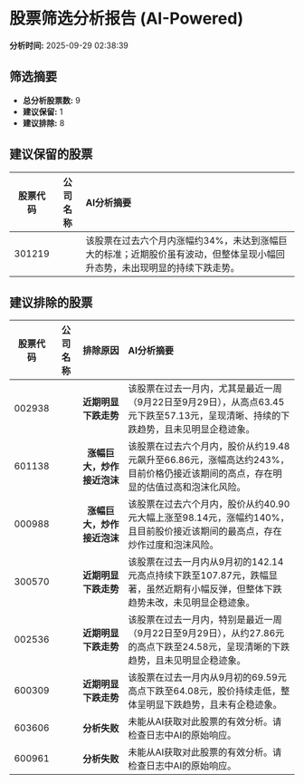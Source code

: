# 股票筛选分析报告 (AI-Powered)

**分析时间:** 2025-09-29 02:38:39

## 筛选摘要

- **总分析股票数:** 9
- **建议保留:** 1
- **建议排除:** 8

## 建议保留的股票

| 股票代码 | 公司名称 | AI分析摘要 |
|:---:|:---:|:---|
| 301219 |  | 该股票在过去六个月内涨幅约34%，未达到涨幅巨大的标准；近期股价虽有波动，但整体呈现小幅回升态势，未出现明显的持续下跌走势。 |

## 建议排除的股票

| 股票代码 | 公司名称 | 排除原因 | AI分析摘要 |
|:---:|:---:|:---:|:---|
| 002938 |  | **近期明显下跌走势** | 该股票在过去一月内，尤其是最近一周（9月22日至9月29日），从高点63.45元下跌至57.13元，呈现清晰、持续的下跌趋势，且未见明显企稳迹象。 |
| 601138 |  | **涨幅巨大，炒作接近泡沫** | 该股票在过去六个月内，股价从约19.48元飙升至66.86元，涨幅高达约243%，目前价格仍接近该期间的高点，存在明显的估值过高和泡沫化风险。 |
| 000988 |  | **涨幅巨大，炒作接近泡沫** | 该股票在过去六个月内，股价从约40.90元大幅上涨至98.14元，涨幅约140%，且目前股价接近该期间的最高点，存在炒作过度和泡沫风险。 |
| 300570 |  | **近期明显下跌走势** | 该股票在过去一月内从9月初的142.14元高点持续下跌至107.87元，跌幅显著，虽然近期有小幅反弹，但整体下跌趋势未改，未见明显企稳迹象。 |
| 002536 |  | **近期明显下跌走势** | 该股票在过去一月内，特别是最近一周（9月22日至9月29日），从约27.86元的高点下跌至24.58元，呈现清晰的下跌趋势，且未见明显企稳迹象。 |
| 600309 |  | **近期明显下跌走势** | 该股票在过去一月内从9月初的69.59元高点下跌至64.08元，股价持续走低，整体呈明显下跌趋势，且未有企稳迹象。 |
| 603606 |  | **分析失败** | 未能从AI获取对此股票的有效分析。请检查日志中AI的原始响应。 |
| 600961 |  | **分析失败** | 未能从AI获取对此股票的有效分析。请检查日志中AI的原始响应。 |
